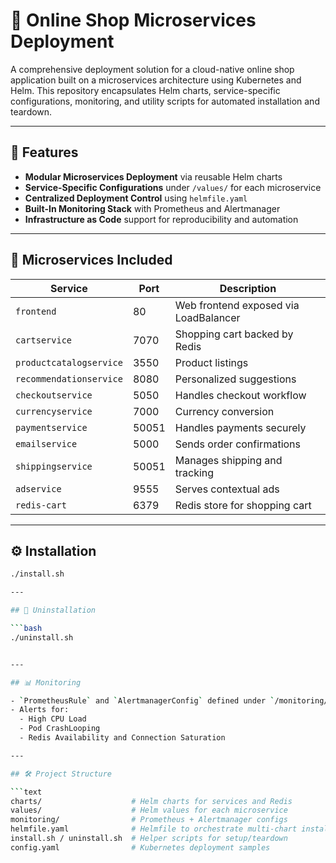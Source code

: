# 🛒 Online Shop Microservices Deployment

A comprehensive deployment solution for a cloud-native online shop application built on a microservices architecture using Kubernetes and Helm. This repository encapsulates Helm charts, service-specific configurations, monitoring, and utility scripts for automated installation and teardown.

---

## 🧩 Features

- **Modular Microservices Deployment** via reusable Helm charts  
- **Service-Specific Configurations** under `/values/` for each microservice  
- **Centralized Deployment Control** using `helmfile.yaml`  
- **Built-In Monitoring Stack** with Prometheus and Alertmanager  
- **Infrastructure as Code** support for reproducibility and automation  

---

## 🚀 Microservices Included

| Service                  | Port   | Description                            |
|--------------------------|--------|----------------------------------------|
| `frontend`               | 80     | Web frontend exposed via LoadBalancer  |
| `cartservice`            | 7070   | Shopping cart backed by Redis          |
| `productcatalogservice`  | 3550   | Product listings                       |
| `recommendationservice`  | 8080   | Personalized suggestions               |
| `checkoutservice`        | 5050   | Handles checkout workflow              |
| `currencyservice`        | 7000   | Currency conversion                    |
| `paymentservice`         | 50051  | Handles payments securely              |
| `emailservice`           | 5000   | Sends order confirmations              |
| `shippingservice`        | 50051  | Manages shipping and tracking          |
| `adservice`              | 9555   | Serves contextual ads                  |
| `redis-cart`             | 6379   | Redis store for shopping cart          |

---

## ⚙️ Installation

```bash
./install.sh

---

## 🧹 Uninstallation

```bash
./uninstall.sh


---

## 📊 Monitoring

- `PrometheusRule` and `AlertmanagerConfig` defined under `/monitoring/`
- Alerts for:
  - High CPU Load
  - Pod CrashLooping
  - Redis Availability and Connection Saturation

---

## 🛠 Project Structure

```text
charts/                    # Helm charts for services and Redis
values/                    # Helm values for each microservice
monitoring/                # Prometheus + Alertmanager configs
helmfile.yaml              # Helmfile to orchestrate multi-chart installs
install.sh / uninstall.sh  # Helper scripts for setup/teardown
config.yaml                # Kubernetes deployment samples
